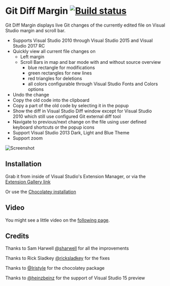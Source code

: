 # Git Diff Margin [![Build status](https://ci.appveyor.com/api/projects/status/42u2e3db3exo546p)](https://ci.appveyor.com/project/laurentkempe/gitdiffmargin)


Git Diff Margin displays live Git changes of the currently edited file on Visual Studio margin and scroll bar.

* Supports Visual Studio 2010 through Visual Studio 2015 and Visual Studio 2017 RC
* Quickly view all current file changes on
    * Left margin
    * Scroll Bars in map and bar mode with and without source overview
        * blue rectangle for modifications
        * green rectangles for new lines
        * red triangles for deletions
        * all colors configurable through Visual Studio Fonts and Colors options
* Undo the change
* Copy the old code into the clipboard
* Copy a part of the old code by selecting it in the popup
* Show the diff in Visual Studio Diff window except for Visual Studio 2010 which still use configured Git external diff tool
* Navigate to previous/next change on the file using user defined keyboard shortcuts or the popup icons
* Support Visual Studio 2013 Dark, Light and Blue Theme
* Support zoom

![Screenshot](http://i1.visualstudiogallery.msdn.s-msft.com/cf49cf30-2ca6-4ea0-b7cc-6a8e0dadc1a8/image/file/142621/1/gitdiffmargin-preview.png)

## Installation

Grab it from inside of Visual Studio's Extension Manager, or via the [Extension Gallery link](https://marketplace.visualstudio.com/items?itemName=LaurentKempe.GitDiffMargin)

Or use the [Chocolatey installation](https://chocolatey.org/packages/GitDiffMargin)

## Video

You might see a little video on the [following page](https://www.flickr.com/photos/laurentkempe/14879945429/).

## Credits

Thanks to Sam Harwell [@sharwell](https://github.com/sharwell) for all the improvements

Thanks to Rick Sladkey [@ricksladkey](https://github.com/ricksladkey) for the fixes

Thanks to [@Iristyle](https://github.com/Iristyle) for the chocolatey package
 
Thanks to [@heinzbeinz](https://github.com/heinzbeinz) for the support of Visual Studio 15 preview
